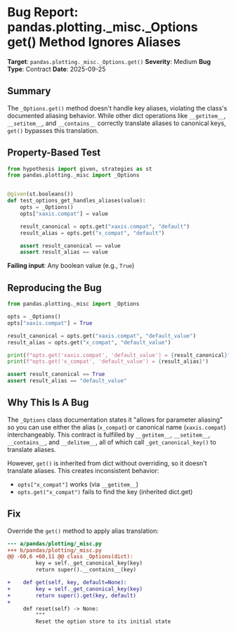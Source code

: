 # Bug Report: pandas.plotting._misc._Options get() Method Ignores Aliases

**Target**: `pandas.plotting._misc._Options.get()`
**Severity**: Medium
**Bug Type**: Contract
**Date**: 2025-09-25

## Summary

The `_Options.get()` method doesn't handle key aliases, violating the class's documented aliasing behavior. While other dict operations like `__getitem__`, `__setitem__`, and `__contains__` correctly translate aliases to canonical keys, `get()` bypasses this translation.

## Property-Based Test

```python
from hypothesis import given, strategies as st
from pandas.plotting._misc import _Options


@given(st.booleans())
def test_options_get_handles_aliases(value):
    opts = _Options()
    opts["xaxis.compat"] = value

    result_canonical = opts.get("xaxis.compat", "default")
    result_alias = opts.get("x_compat", "default")

    assert result_canonical == value
    assert result_alias == value
```

**Failing input**: Any boolean value (e.g., `True`)

## Reproducing the Bug

```python
from pandas.plotting._misc import _Options

opts = _Options()
opts["xaxis.compat"] = True

result_canonical = opts.get("xaxis.compat", "default_value")
result_alias = opts.get("x_compat", "default_value")

print(f"opts.get('xaxis.compat', 'default_value') = {result_canonical}")
print(f"opts.get('x_compat', 'default_value') = {result_alias}")

assert result_canonical == True
assert result_alias == "default_value"
```

## Why This Is A Bug

The `_Options` class documentation states it "allows for parameter aliasing" so you can use either the alias (`x_compat`) or canonical name (`xaxis.compat`) interchangeably. This contract is fulfilled by `__getitem__`, `__setitem__`, `__contains__`, and `__delitem__`, all of which call `_get_canonical_key()` to translate aliases.

However, `get()` is inherited from dict without overriding, so it doesn't translate aliases. This creates inconsistent behavior:
- `opts["x_compat"]` works (via `__getitem__`)
- `opts.get("x_compat")` fails to find the key (inherited dict.get)

## Fix

Override the `get()` method to apply alias translation:

```diff
--- a/pandas/plotting/_misc.py
+++ b/pandas/plotting/_misc.py
@@ -60,6 +60,11 @@ class _Options(dict):
         key = self._get_canonical_key(key)
         return super().__contains__(key)

+    def get(self, key, default=None):
+        key = self._get_canonical_key(key)
+        return super().get(key, default)
+
     def reset(self) -> None:
         """
         Reset the option store to its initial state
```